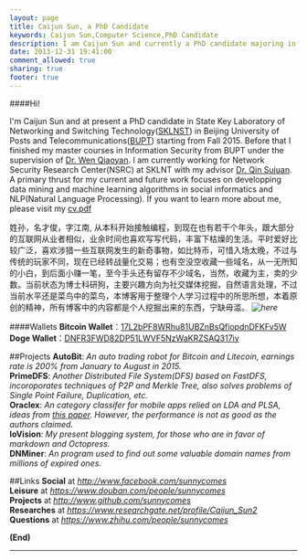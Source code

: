 ```yaml
---
layout: page
title: Caijun Sun, a PhD Candidate
keywords: Caijun Sun,Computer Science,PhD Candidate
description: I am Caijun Sun and currently a PhD candidate majoring in Computer Science at BUPT.
date: 2013-12-31 19:41:00
comment_allowed: true
sharing: true
footer: true
---
```


####Hi!

I'm Caijun Sun and at present a PhD candidate in State Key Laboratory of Networking and Switching Technology(<a href="http://sklnst.bupt.edu.cn/" target="_blank">SKLNST</a>) in Beijing University of Posts and Telecommunications(<a href="http://www.bupt.edu.cn" target="_blank">BUPT</a>) starting from Fall 2015. Before that I finished my master courses in Information Security from BUPT under the supervision of <a href="http://int.bupt.edu.cn/content/content.php?p=6_16_90" target="_blank">Dr. Wen Qiaoyan</a>. I am currently working for Network Security Research Center(NSRC) at SKLNT with my advisor <a href="http://int.bupt.edu.cn/content/content.php?p=6_16_92" target="_blank">Dr. Qin Sujuan</a>. A primary thrust for my current and future work focuses on developping data mining and machine learning algorithms in social informatics and NLP(Natural Language Processing). If you want to learn more about me, please visit my <a href="https://www.iovi.com/cv.pdf" class='cv' target="_blank">cv.pdf</a>

姓孙，名才俊，字江南, 从本科开始接触编程，到现在也有若干个年头，跟大部分的互联网从业者相似，业余时间也喜欢写写代码，丰富下枯燥的生活。平时爱好比较广泛，喜欢涉猎一些互联网发生的新奇事物，如比特币，可惜入场太晚，不过与传统的玩家不同，现在已经转战量化交易；也有空没空收藏一些域名，从一无所知的小白，到后面小赚一笔，至今手头还有留存不少域名，当然，收藏为主，卖的少数。当前状态为博士科研狗，主要兴趣方向为社交媒体挖掘，自然语言处理，不过当前水平还是菜鸟中的菜鸟，本博客用于整理个人学习过程中的所思所想，本着原创的精神，所有博客中的内容都是个人挖掘出来的东西，宁缺毋滥。
*![here](https://dn-iovi.qbox.me/1.pic.jpg)*

####Wallets
**Bitcoin Wallet**：<a href="https://blockchain.info/address/17L2bPF8WRhu81UBZnBsQfiopdnDFKFv5W" target="_blank">17L2bPF8WRhu81UBZnBsQfiopdnDFKFv5W</a><br/>
**Doge Wallet**：<a href="https://dogechain.info/address/DNFR3FWD82DP51LWVF5NzWaKRZSAQ317iy" target="_blank">DNFR3FWD82DP51LWVF5NzWaKRZSAQ317iy</a>

##Projects
**AutoBit**: *An auto trading robot for Bitcoin and Litecoin, earnings rate is 200% from January to August in 2015.*<br/>
**PrimeDFS**: *Another Distributed File System(DFS) based on FastDFS, incoroporates techniques of P2P and Merkle Tree, also solves problems of Single Point Failure, Duplication, etc.*<br/>
**Oraclex**: *An category classifer for mobile apps relied on LDA and PLSA, ideas from <a href="http://staff.ustc.edu.cn/~cheneh/paper_pdf/2013/HengshuZhu-App.pdf">this paper</a>. However, the performance is not as good as the authors claimed.*<br/>
**IoVision**: *My present blogging system, for those who are in favor of markdown and Octopress.*<br/>
**DNMiner**: *An program used to find out some valuable domain names from millions of expired ones.*<br/>

##Links
**Social** at *<a href="http://www.facebook.com/sunnycomes" target="_blank">http://www.facebook.com/sunnycomes</a>*<br/>
**Leisure** at *<a href="https://www.douban.com/people/sunnycomes" target="_blank">https://www.douban.com/people/sunnycomes</a>*<br/>
**Projects** at *<a href="http://www.github.com/sunnycomes" target="_blank">http://www.github.com/sunnycomes</a>*<br/>
**Researches** at *<a href="https://www.researchgate.net/profile/Caijun_Sun2" target="_blank">https://www.researchgate.net/profile/Caijun_Sun2</a>*<br/>
**Questions** at *<a href="https://www.zhihu.com/people/sunnycomes" target="_blank">https://www.zhihu.com/people/sunnycomes</a>*<br/>

**(End)**

-----------------
<br/>
